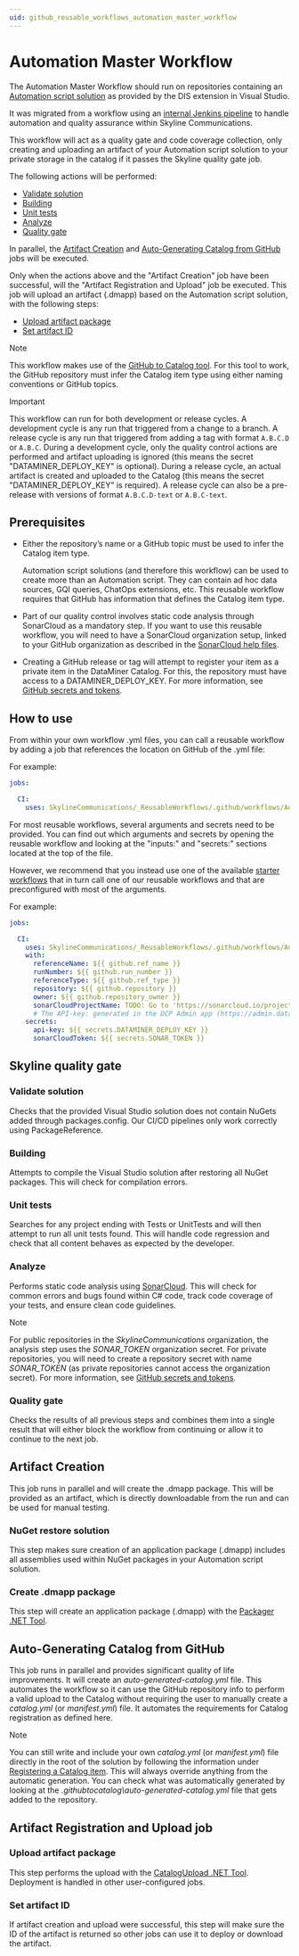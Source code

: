 ```yaml
---
uid: github_reusable_workflows_automation_master_workflow
---
```


# Automation Master Workflow

The Automation Master Workflow should run on repositories containing an [Automation script solution](xref:Automation_scripts_as_a_Visual_Studio_solution) as provided by the DIS extension in Visual Studio.

It was migrated from a workflow using an [internal Jenkins pipeline](xref:Pipeline_stages_for_Automation_scripts) to handle automation and quality assurance within Skyline Communications.

This workflow will act as a quality gate and code coverage collection, only creating and uploading an artifact of your Automation script solution to your private storage in the catalog if it passes the Skyline quality gate job.

The following actions will be performed:

- [Validate solution](#validate-solution)
- [Building](#building)
- [Unit tests](#unit-tests)
- [Analyze](#analyze)
- [Quality gate](#quality-gate)

In parallel, the [Artifact Creation](#artifact-creation) and [Auto-Generating Catalog from GitHub](#auto-generating-catalog-from-github) jobs will be executed.

Only when the actions above and the "Artifact Creation" job have been successful, will the "Artifact Registration and Upload" job be executed. This job will upload an artifact (.dmapp) based on the Automation script solution, with the following steps:

- [Upload artifact package](#upload-artifact-package)
- [Set artifact ID](#set-artifact-id)

> [!NOTE]
> This workflow makes use of the [GitHub to Catalog tool](xref:github_reusable_workflows#github-to-catalog-tool). For this tool to work, the GitHub repository must infer the Catalog item type using either naming conventions or GitHub topics.

> [!IMPORTANT]
> This workflow can run for both development or release cycles. A development cycle is any run that triggered from a change to a branch. A release cycle is any run that triggered from adding a tag with format `A.B.C.D` or `A.B.C`. During a development cycle, only the quality control actions are performed and artifact uploading is ignored (this means the secret "DATAMINER_DEPLOY_KEY" is optional). During a release cycle, an actual artifact is created and uploaded to the Catalog (this means the secret "DATAMINER_DEPLOY_KEY" is required). A release cycle can also be a pre-release with versions of format `A.B.C.D-text` or `A.B.C-text`.

## Prerequisites

- Either the repository’s name or a GitHub topic must be used to infer the Catalog item type.

  Automation script solutions (and therefore this workflow) can be used to create more than an Automation script. They can contain ad hoc data sources, GQI queries, ChatOps extensions, etc. This reusable workflow requires that GitHub has information that defines the Catalog item type.

- Part of our quality control involves static code analysis through SonarCloud as a mandatory step. If you want to use this reusable workflow, you will need to have a SonarCloud organization setup, linked to your GitHub organization as described in the [SonarCloud help files](https://docs.sonarsource.com/sonarcloud/getting-started/github/).

- Creating a GitHub release or tag will attempt to register your item as a private item in the DataMiner Catalog. For this, the repository must have access to a DATAMINER_DEPLOY_KEY. For more information, see [GitHub secrets and tokens](xref:GitHub_Secrets).

## How to use

From within your own workflow .yml files, you can call a reusable workflow by adding a job that references the location on GitHub of the .yml file:

For example:

```yml
jobs:

  CI:
    uses: SkylineCommunications/_ReusableWorkflows/.github/workflows/Automation Master Workflow.yml@main
```

For most reusable workflows, several arguments and secrets need to be provided. You can find out which arguments and secrets by opening the reusable workflow and looking at the "inputs:" and "secrets:" sections located at the top of the file.

However, we recommend that you instead use one of the available [starter workflows](xref:github_starter_workflows) that in turn call one of our reusable workflows and that are preconfigured with most of the arguments.

For example:

```yml
jobs:

  CI:
    uses: SkylineCommunications/_ReusableWorkflows/.github/workflows/Automation Master Workflow.yml@main
    with:
      referenceName: ${{ github.ref_name }}
      runNumber: ${{ github.run_number }}
      referenceType: ${{ github.ref_type }}
      repository: ${{ github.repository }}
      owner: ${{ github.repository_owner }}
      sonarCloudProjectName: TODO: Go to 'https://sonarcloud.io/projects/create' and create a project. Then enter the id of the project as mentioned in the SonarCloud project URL here.
      # The API-key: generated in the DCP Admin app (https://admin.dataminer.services/) as authentication for a certain DataMiner System.
    secrets:
      api-key: ${{ secrets.DATAMINER_DEPLOY_KEY }}
      sonarCloudToken: ${{ secrets.SONAR_TOKEN }}
```

## Skyline quality gate

### Validate solution

Checks that the provided Visual Studio solution does not contain NuGets added through packages.config. Our CI/CD pipelines only work correctly using PackageReference.

### Building

Attempts to compile the Visual Studio solution after restoring all NuGet packages. This will check for compilation errors.

### Unit tests

Searches for any project ending with Tests or UnitTests and will then attempt to run all unit tests found. This will handle code regression and check that all content behaves as expected by the developer.

### Analyze

Performs static code analysis using [SonarCloud](https://www.sonarsource.com/products/sonarcloud/). This will check for common errors and bugs found within C# code, track code coverage of your tests, and ensure clean code guidelines.

> [!NOTE]
> For public repositories in the *SkylineCommunications* organization, the analysis step uses the *SONAR_TOKEN* organization secret. For private repositories, you will need to create a repository secret with name *SONAR_TOKEN* (as private repositories cannot access the organization secret). For more information, see [GitHub secrets and tokens](xref:GitHub_Secrets).

### Quality gate

Checks the results of all previous steps and combines them into a single result that will either block the workflow from continuing or allow it to continue to the next job.

## Artifact Creation

This job runs in parallel and will create the .dmapp package. This will be provided as an artifact, which is directly downloadable from the run and can be used for manual testing.

### NuGet restore solution

This step makes sure creation of an application package (.dmapp) includes all assemblies used within NuGet packages in your Automation script solution.

### Create .dmapp package

This step will create an application package (.dmapp) with the [Packager .NET Tool](https://www.nuget.org/packages/Skyline.DataMiner.CICD.Tools.Packager).

## Auto-Generating Catalog from GitHub

This job runs in parallel and provides significant quality of life improvements. It will create an *auto-generated-catalog.yml* file. This automates the workflow so it can use the GitHub repository info to perform a valid upload to the Catalog without requiring the user to manually create a *catalog.yml* (or *manifest.yml*) file. It automates the requirements for Catalog registration as defined here.

> [!NOTE]
> You can still write and include your own *catalog.yml* (or *manifest.yml*) file directly in the root of the solution by following the information under [Registering a Catalog item](xref:Register_Catalog_Item). This will always override anything from the automatic generation. You can check what was automatically generated by looking at the *.githubtocatalog\auto-generated-catalog.yml* file that gets added to the repository.

## Artifact Registration and Upload job

### Upload artifact package

This step performs the upload with the [CatalogUpload .NET Tool](https://www.nuget.org/packages/Skyline.DataMiner.CICD.Tools.CatalogUpload). Deployment is handled in other user-configured jobs.

### Set artifact ID

If artifact creation and upload were successful, this step will make sure the ID of the artifact is returned so other jobs can use it to deploy or download the artifact.
